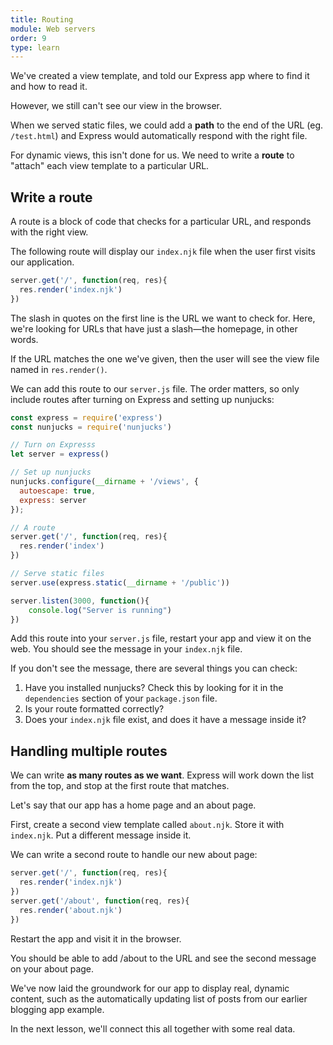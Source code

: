 ```yaml
---
title: Routing
module: Web servers
order: 9
type: learn
---
```


We've created a view template, and told our Express app where to find it and how to read it.

However, we still can't see our view in the browser.

When we served static files, we could add a **path** to the end of the URL (eg. `/test.html`) and Express would automatically respond with the right file.

For dynamic views, this isn't done for us. We need to write a **route** to "attach" each view template to a particular URL.

## Write a route

A route is a block of code that checks for a particular URL, and responds with the right view.

The following route will display our `index.njk` file when the user first visits our application.

```javascript
server.get('/', function(req, res){
  res.render('index.njk')
})
```

The slash in quotes on the first line is the URL we want to check for. Here, we're looking for URLs that have just a slash—the homepage, in other words.

If the URL matches the one we've given, then the user will see the view file named in `res.render()`.

We can add this route to our `server.js` file. The order matters, so only include routes after turning on Express and setting up nunjucks:

```javascript
const express = require('express')
const nunjucks = require('nunjucks')

// Turn on Expresss
let server = express()

// Set up nunjucks
nunjucks.configure(__dirname + '/views', {
  autoescape: true,
  express: server
});

// A route
server.get('/', function(req, res){
  res.render('index')
})

// Serve static files
server.use(express.static(__dirname + '/public'))

server.listen(3000, function(){
    console.log("Server is running")
})
```

Add this route into your `server.js` file, restart your app and view it on the web. You should see the message in your `index.njk` file.

If you don't see the message, there are several things you can check:

1. Have you installed nunjucks? Check this by looking for it in the `dependencies` section of your `package.json` file.
2. Is your route formatted correctly?
3. Does your `index.njk` file exist, and does it have a message inside it?

## Handling multiple routes

We can write **as many routes as we want**. Express will work down the list from the top, and stop at the first route that matches.

Let's say that our app has a home page and an about page.

First, create a second view template called `about.njk`. Store it with `index.njk`. Put a different message inside it.

We can write a second route to handle our new about page:

```javascript
server.get('/', function(req, res){
  res.render('index.njk')
})
server.get('/about', function(req, res){
  res.render('about.njk')
})
```

Restart the app and visit it in the browser.

You should be able to add /about to the URL and see the second message on your about page.

We've now laid the groundwork for our app to display real, dynamic content, such as the automatically updating list of posts from our earlier blogging app example.

In the next lesson, we'll connect this all together with some real data.
